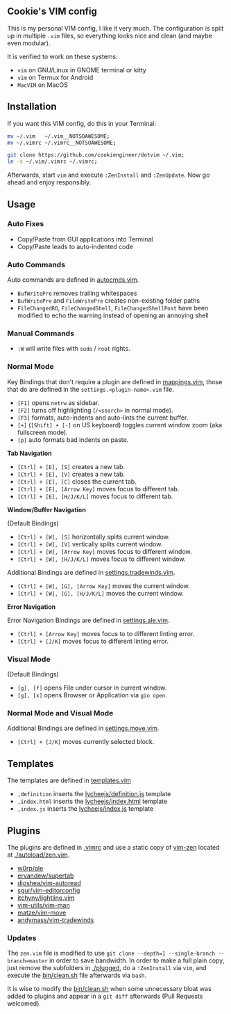 
## Cookie's VIM config

This is my personal VIM config, I like it very much.
The configuration is split up in multiple `.vim` files,
so everything looks nice and clean (and maybe even
modular).

It is verified to work on these systems:

- `vim` on GNU/Linux in GNOME terminal or kitty
- `vim` on Termux for Android
- `MacVIM` on MacOS


## Installation

If you want this VIM config, do this in your Terminal:

```bash
mv ~/.vim   ~/.vim__NOTSOAWESOME;
mv ~/.vimrc ~/.vimrc__NOTSOAWESOME;

git clone https://github.com/cookiengineer/dotvim ~/.vim;
ln -s ~/.vim/.vimrc ~/.vimrc;
```

Afterwards, start `vim` and execute `:ZenInstall` and `:ZenUpdate`.
Now go ahead and enjoy responsibly.


## Usage

### Auto Fixes

- Copy/Paste from GUI applications into Terminal
- Copy/Paste leads to auto-indented code

### Auto Commands

Auto commands are defined in [autocmds.vim](./autocmds.vim).

- `BufWritePre` removes trailing whitespaces
- `BufWritePre` and `FileWritePre` creates non-existing folder paths
- `FileChangedRO`, `FileChangedShell`, `FileChangedShellPost` have been modified to echo the warning instead of opening an annoying shell


### Manual Commands

- `:W` will write files with `sudo` / `root` rights.


### Normal Mode

Key Bindings that don't require a plugin are defined in [mappings.vim](./mappings.vim),
those that do are defined in the `settings.<plugin-name>.vim` file.

- `[F1]` opens `netrw` as sidebar.
- `[F2]` turns off highlighting (`/<search>` in normal mode).
- `[F3]` formats, auto-indents and auto-lints the current buffer.
- `[+]` (`[Shift] + [-]` on US keyboard) toggles current window zoom (aka fullscreen mode).
- `[p]` auto formats bad indents on paste.

**Tab Navigation**

- `[Ctrl] + [E], [S]` creates a new tab.
- `[Ctrl] + [E], [V]` creates a new tab.
- `[Ctrl] + [E], [C]` closes the current tab.
- `[Ctrl] + [E], [Arrow Key]` moves focus to different tab.
- `[Ctrl] + [E], [H/J/K/L]` moves focus to different tab.

**Window/Buffer Navigation**

(Default Bindings)

- `[Ctrl] + [W], [S]` horizontally splits current window.
- `[Ctrl] + [W], [V]` vertically splits current window.
- `[Ctrl] + [W], [Arrow Key]` moves focus to different window.
- `[Ctrl] + [W], [H/J/K/L]` moves focus to different window.

Additional Bindings are defined in [settings.tradewinds.vim](./settings.tradewinds.vim).

- `[Ctrl] + [W], [G], [Arrow Key]` moves the current window.
- `[Ctrl] + [W], [G], [H/J/K/L]` moves the current window.

**Error Navigation**

Error Navigation Bindings are defined in [settings.ale.vim](./settings.ale.vim).

- `[Ctrl] + [Arrow Key]` moves focus to to different linting error.
- `[Ctrl] + [J/K]` moves focus to different linting error.


### Visual Mode

(Default Bindings)

- `[g], [f]` opens File under cursor in current window.
- `[g], [x]` opens Browser or Application via `gio open`.


### Normal Mode and Visual Mode

Additional Bindings are defined in [settings.move.vim](./settings.move.vim).

- `[Ctrl] + [J/K]` moves currently selected block.


## Templates

The templates are defined in [templates.vim](./templates.vim)

- `,definition` inserts the [lycheejs/definition.js](./templates/lycheejs/definition.js) template
- `,index.html` inserts the [lycheejs/index.html](./templates/lycheejs/index.html) template
- `,index.js` inserts the [lycheejs/index.js](./templates/lycheejs/index.js) template


## Plugins

The plugins are defined in [.vimrc](./.vimrc) and use a static copy
of [vim-zen](https://github.com/prakashdanish/vim-zen) located at
[./autoload/zen.vim](./autoload/zen.vim).

- [w0rp/ale](https://github.com/w0rp/ale)
- [ervandew/supertab](https://github.com/ervandew/supertab)
- [djoshea/vim-autoread](https://github.com/djoshea/vim-autoread)
- [sgur/vim-editorconfig](https://github.com/sgur/vim-editorconfig)
- [itchyny/lightline.vim](https://github.com/itchyny/lightline.vim)
- [vim-utils/vim-man](https://github.com/vim-utils/vim-man)
- [matze/vim-move](https://github.com/matze/vim-move)
- [andymass/vim-tradewinds](https://github.com/andymass/vim-tradewinds)


### Updates

The `zen.vim` file is modified to use `git clone --depth=1 --single-branch --branch=master`
in order to save bandwidth. In order to make a full plain copy,
just remove the subfolders in [./plugged](./plugged), do a `:ZenInstall`
via `vim`, and execute the [bin/clean.sh](bin/clean.sh) file afterwards
via `bash`.

It is wise to modify the [bin/clean.sh](./bin/clean.sh) when some
unnecessary bloat was added to plugins and appear in a `git diff`
afterwards (Pull Requests welcomed).

